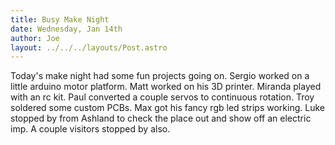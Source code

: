 ```yaml
---
title: Busy Make Night
date: Wednesday, Jan 14th
author: Joe
layout: ../../../layouts/Post.astro
---
```


Today's make night had some fun projects going on.  Sergio worked on a little arduino motor platform. Matt worked on his 3D printer. Miranda played with an rc kit.  Paul converted a couple servos to continuous rotation. Troy soldered some custom PCBs.  Max got his fancy rgb led strips working. Luke stopped by from Ashland to check the place out and show off an electric imp.  A couple visitors stopped by also.

